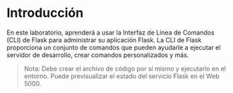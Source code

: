 # Introducción

En este laboratorio, aprenderá a usar la Interfaz de Línea de Comandos (CLI) de Flask para administrar su aplicación Flask. La CLI de Flask proporciona un conjunto de comandos que pueden ayudarle a ejecutar el servidor de desarrollo, crear comandos personalizados y más.

> Nota: Debe crear el archivo de código por sí mismo y ejecutarlo en el entorno. Puede previsualizar el estado del servicio Flask en el Web 5000.
